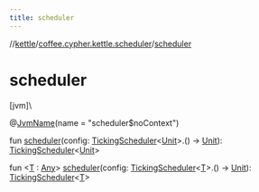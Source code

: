 ```yaml
---
title: scheduler
---
```

//[kettle](../../index.html)/[coffee.cypher.kettle.scheduler](index.html)/[scheduler](scheduler.html)



# scheduler



[jvm]\




@[JvmName](https://kotlinlang.org/api/latest/jvm/stdlib/kotlin.jvm/-jvm-name/index.html)(name = &quot;scheduler$noContext&quot;)



fun [scheduler](scheduler.html)(config: [TickingScheduler](-ticking-scheduler/index.html)&lt;[Unit](https://kotlinlang.org/api/latest/jvm/stdlib/kotlin/-unit/index.html)&gt;.() -&gt; [Unit](https://kotlinlang.org/api/latest/jvm/stdlib/kotlin/-unit/index.html)): [TickingScheduler](-ticking-scheduler/index.html)&lt;[Unit](https://kotlinlang.org/api/latest/jvm/stdlib/kotlin/-unit/index.html)&gt;

fun &lt;[T](scheduler.html) : [Any](https://kotlinlang.org/api/latest/jvm/stdlib/kotlin/-any/index.html)&gt; [scheduler](scheduler.html)(config: [TickingScheduler](-ticking-scheduler/index.html)&lt;[T](scheduler.html)&gt;.() -&gt; [Unit](https://kotlinlang.org/api/latest/jvm/stdlib/kotlin/-unit/index.html)): [TickingScheduler](-ticking-scheduler/index.html)&lt;[T](scheduler.html)&gt;




